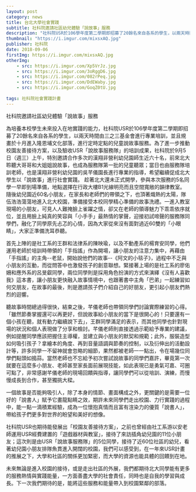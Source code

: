 ```yaml
---
layout: post
category: news
title: 台北大學社會實踐
subtitle: 社科院邀請社區幼兒體驗「說故事」服務
description: "社科院USR於106學年度第二學期即招募了20餘名來自各系的學生，以兩天時間由三之三基金會進行專業培訓，並且規畫於十月進入隆恩埔文化部落，進行定時定點的兒童說故事服務..."
thumbnail: "https://i.imgur.com/mixsxAQ.jpg"
publisher: 社科院
date: 2018-09-06
firstImg: https://i.imgur.com/mixsxAQ.jpg
otherImg:
    - src: https://i.imgur.com/Xp5VrJz.jpg
    - src: https://i.imgur.com/3oRggD6.jpg
    - src: https://i.imgur.com/082rPeq.jpg
    - src: https://i.imgur.com/DdEWaby.jpg
    - src: https://i.imgur.com/GoqZ0tU.jpg
    
tags: 社科院社會實踐計畫
---
```


社科院邀請社區幼兒體驗「說故事」服務

為培養本校學生未來投入在地實踐的能力，社科院USR於106學年度第二學期即招募了20餘名來自各系的學生，以兩天時間由三之三基金會進行專業培訓，並且規畫於十月進入隆恩埔文化部落，進行定時定點的兒童說故事服務。為了進一步推動校園友善接待方案，以及驗收USR「說故事服務隊」的培訓成果，社科院於9月5日（週三）上午，特別邀請合作多次的漢翔非營利幼兒園師生近六十名，前來北大聆聽大哥哥和大姐姐說故事，也成為服務隊第一批的兒童聽眾；當日也由服務隊培訓老師，也是漢翔非營利幼兒園的吳芊儀園長進行專業的指導，希望繼續促成北大學生以「說故事」進行社會實踐。
趁著北大還未正式開學，參與本次服務的5名同學一早即到場準備，地點選擇在行政大樓B1光線明亮而且空間寬敞的韻律教室。隨後幼兒園近60名小朋友，在家長和老師們的帶領之下，也頂著熾熱的太陽，隊伍浩浩蕩蕩地進入北大校園，準備接受本校同學精心準備的故事洗禮。一進入教室現場的小朋友，可見人人難掩臉上雀躍之情，卻又在老師的領導魅力下乖乖依序就位，並且用臉上純真的笑容與「小手手」最熱情的掌聲，迎接初試啼聲的服務隊同學們，融化了同學原先忐忑的心情，因為大家從來沒有面對過近60雙的「小眼睛」，大家正準備洗耳恭聽。

首先上陣的是社工系的王群和法律系的陳映瑜，以及不動產系的楊育安同學，他們運用老師於培訓時帶領的「手指謠」作為開場，讓小朋友的注意力集中，再藉由「手指謠」的主角--老鼠，開始說他們的故事--《阿文的小毯子》，過程中不乏與小朋友的互動，而從問答中也激發孩子的創意聯想。緊接著上場的是社工系的廖佑姍和應外系的呂旻叡同學，兩位同學則是採用角色扮演的方式來演繹《沒有人喜歡我》這本書，讓小朋友更快融入故事情境中，也跟著書中主角「巴弟」一起練習如何交朋友，在故事的最後，則是邀請孩子們介紹自己的好朋友，更引起小朋友們熱烈的迴響。

聽故事時間總過得很快，結束之後，芊儀老師也帶領同學們討論實際練習的心得。「雖然節奏掌握還可以再更好，但說故事給小朋友的當下是很開心的！只要還有一個小孩在聽，就有動力繼續說下去」，王群同學滿足的表示，而其他同學也針對現場的狀況和個人表現做了分享和檢討。芊儀老師則直接透過示範給予專業的建議，例如提醒同學應該把握住主導權，並建立與小朋友的默契和規範；此外，服裝造型如何吸引孩子？拿繪本的角度、再到音量語調與節奏的控制，以及衍伸出的活動設計等，許多同學一不留神就會忽略的細節，果然都被老師一一點出，令在場幾位同學們點頭如搗蒜。當然老師也不忘給予初次嘗試說故事的同學們嘉許，畢竟第一次就要在這麼多小朋友、老師甚至家長面前展現技能，如此表現已是勇氣可嘉、可圈可點了，非常感謝芊儀老師的現場回饋與指導，讓同學們可以從培訓、演練，而慢慢成長到合作，甚至獨挑大樑。

一個故事是否能夠吸引人，除了本身的情節、畫面構成之外，更關鍵的是需要一位好的「說書人」賦予它畫龍點睛之效，期許未來同學們走出校園、力行實踐的過程中，能一點一滴積累經驗，成為一位懷抱真情而且富有渲染力的優質「說書人」，帶給孩子們更多對世界的盼望和美好的想像。

社科院USR也期待能發展出「校園友善接待方案」，之前也曾經由社工系游以安老師運用USR經費建置的「遊戲器材與教室」，接待了來訪插角幼兒園的11位小朋友；這次則是由USR「說故事服務隊」的5位同學，接待了近60位社區的幼兒，看著幼兒園小朋友排隊魚貫進入開闊的校園，我們可以感受到，在一年來USR計畫的推展之下，大學和社區的關係更加緊密，而大學的資源也能具體的回饋到在地。

未來無論是進入校園的接待，或是走出社區的外展，我們都期待北大同學能有更多的服務熱情與實踐能量，一方面善盡大學的社會責任，同時也是自我的學習與成長。下一次我們期待的是，能將這些服務和能量帶入到校園緊鄰的部落。